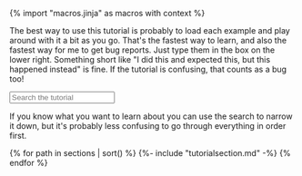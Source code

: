 {% import "macros.jinja" as macros with context %}

The best way to use this tutorial is probably to
load each example and play around with it a bit as you go. That's the fastest
way to learn, and also the fastest way for me to get bug reports. Just type
them in the box on the lower right. Something short like "I did this and
expected this, but this happened instead" is fine. If the tutorial is
confusing, that counts as a bug too!

<input id="tutorialsearch" placeholder="Search the tutorial" id="box" type="text"/>

If you know what you want to learn about you can use the search to narrow it down,
but it's probably less confusing to go through everything in order first.

<div id="tutorial">
{% for path in sections | sort() %}
	  {%- include "tutorialsection.md" -%}
{% endfor %}
</div>
